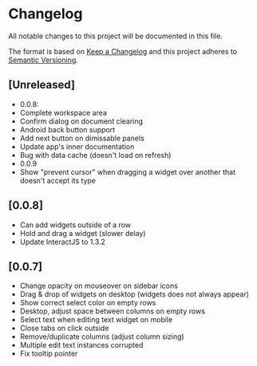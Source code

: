 # Changelog
All notable changes to this project will be documented in this file.

The format is based on [Keep a Changelog](http://keepachangelog.com/en/1.0.0/)
and this project adheres to [Semantic Versioning](http://semver.org/spec/v2.0.0.html).

## [Unreleased]
- 0.0.8:
- Complete workspace area
- Confirm dialog on document clearing
- Android back button support
- Add next button on dimissable panels
- Update app's inner documentation
- Bug with data cache (doesn't load on refresh)
- 0.0.9
- Show "prevent cursor" when dragging a widget over another that doesn't accept its type

## [0.0.8]
- Can add widgets outside of a row
- Hold and drag a widget (slower delay)
- Update InteractJS to 1.3.2

## [0.0.7]
- Change opacity on mouseover on sidebar icons
- Drag & drop of widgets on desktop (widgets does not always appear)
- Show correct select color on empty rows
- Desktop, adjust space between columns on empty rows
- Select text when editing text widget on mobile
- Close tabs on click outside
- Remove/duplicate columns (adjust column sizing)
- Multiple edit text instances corrupted
- Fix tooltip pointer